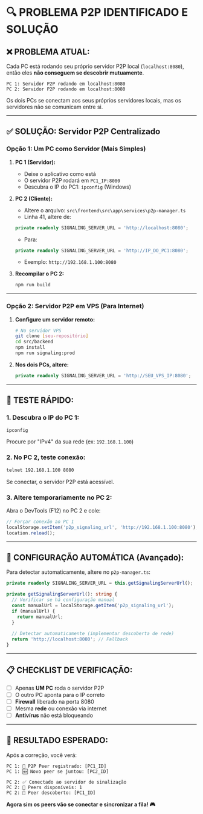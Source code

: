 # 🔍 PROBLEMA P2P IDENTIFICADO E SOLUÇÃO

## ❌ **PROBLEMA ATUAL:**

Cada PC está rodando seu próprio servidor P2P local (`localhost:8080`), então eles **não conseguem se descobrir mutuamente**.

```
PC 1: Servidor P2P rodando em localhost:8080
PC 2: Servidor P2P rodando em localhost:8080
```

Os dois PCs se conectam aos seus próprios servidores locais, mas os servidores não se comunicam entre si.

---

## ✅ **SOLUÇÃO: Servidor P2P Centralizado**

### **Opção 1: Um PC como Servidor (Mais Simples)**

1. **PC 1 (Servidor):**
   - Deixe o aplicativo como está
   - O servidor P2P rodará em `PC1_IP:8080`
   - Descubra o IP do PC1: `ipconfig` (Windows)

2. **PC 2 (Cliente):**
   - Altere o arquivo: `src\frontend\src\app\services\p2p-manager.ts`
   - Linha 41, altere de:
   ```typescript
   private readonly SIGNALING_SERVER_URL = 'http://localhost:8080';
   ```
   - Para:
   ```typescript
   private readonly SIGNALING_SERVER_URL = 'http://IP_DO_PC1:8080';
   ```
   - Exemplo: `http://192.168.1.100:8080`

3. **Recompilar o PC 2:**
   ```bash
   npm run build
   ```

---

### **Opção 2: Servidor P2P em VPS (Para Internet)**

1. **Configure um servidor remoto:**
   ```bash
   # No servidor VPS
   git clone [seu-repositório]
   cd src/backend
   npm install
   npm run signaling:prod
   ```

2. **Nos dois PCs, altere:**
   ```typescript
   private readonly SIGNALING_SERVER_URL = 'http://SEU_VPS_IP:8080';
   ```

---

## 🚀 **TESTE RÁPIDO:**

### **1. Descubra o IP do PC 1:**
```cmd
ipconfig
```
Procure por "IPv4" da sua rede (ex: `192.168.1.100`)

### **2. No PC 2, teste conexão:**
```cmd
telnet 192.168.1.100 8080
```
Se conectar, o servidor P2P está acessível.

### **3. Altere temporariamente no PC 2:**
Abra o DevTools (F12) no PC 2 e cole:
```javascript
// Forçar conexão ao PC 1
localStorage.setItem('p2p_signaling_url', 'http://192.168.1.100:8080');
location.reload();
```

---

## 🔧 **CONFIGURAÇÃO AUTOMÁTICA (Avançado):**

Para detectar automaticamente, altere no `p2p-manager.ts`:

```typescript
private readonly SIGNALING_SERVER_URL = this.getSignalingServerUrl();

private getSignalingServerUrl(): string {
  // Verificar se há configuração manual
  const manualUrl = localStorage.getItem('p2p_signaling_url');
  if (manualUrl) {
    return manualUrl;
  }
  
  // Detectar automaticamente (implementar descoberta de rede)
  return 'http://localhost:8080'; // Fallback
}
```

---

## 📋 **CHECKLIST DE VERIFICAÇÃO:**

- [ ] Apenas **UM PC** roda o servidor P2P
- [ ] O outro PC aponta para o IP correto
- [ ] **Firewall** liberado na porta 8080
- [ ] Mesma **rede** ou conexão via internet
- [ ] **Antivírus** não está bloqueando

---

## 🎯 **RESULTADO ESPERADO:**

Após a correção, você verá:

```
PC 1: 👤 P2P Peer registrado: [PC1_ID] 
PC 1: 🆕 Novo peer se juntou: [PC2_ID]

PC 2: ✅ Conectado ao servidor de sinalização
PC 2: 📡 Peers disponíveis: 1
PC 2: 👤 Peer descoberto: [PC1_ID]
```

**Agora sim os peers vão se conectar e sincronizar a fila! 🎮**
